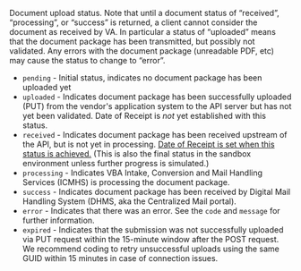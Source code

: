 Document upload status. Note that until a document status of
“received”, “processing”, or “success” is returned, a client
cannot consider the document as received by VA. In particular a
status of “uploaded” means that the document package has been
transmitted, but possibly not validated. Any errors with the
document package (unreadable PDF, etc) may cause the status to
change to “error”.

* `pending` - Initial status, indicates no document package has been uploaded yet
* `uploaded` - Indicates document package has been successfully uploaded (PUT) from the vendor's application system to the API server but has not yet been validated. Date of Receipt is _not_ yet established with this status.
* `received` - Indicates document package has been received upstream of the API, but is not yet in processing. <ins>Date of Receipt is set when this status is achieved.</ins> (This is also the final status in the sandbox environment unless further progress is simulated.)
* `processing` - Indicates VBA Intake, Conversion and Mail Handling Services (ICMHS) is processing the document package.
* `success` - Indicates document package has been received by Digital Mail Handling System (DHMS, aka the Centralized Mail portal).
* `error` - Indicates that there was an error. See the `code` and `message` for further information.
* `expired` - Indicates that the submission was not successfully uploaded via PUT request within the 15-minute window after the POST request. We recommend coding to retry unsuccessful uploads using the same GUID within 15 minutes in case of connection issues.
